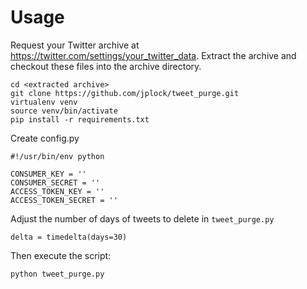 Usage
=====

Request your Twitter archive at https://twitter.com/settings/your_twitter_data.
Extract the archive and checkout these files into the archive directory.

```
cd <extracted archive>
git clone https://github.com/jplock/tweet_purge.git
virtualenv venv
source venv/bin/activate
pip install -r requirements.txt
```

Create config.py

```
#!/usr/bin/env python

CONSUMER_KEY = ''
CONSUMER_SECRET = ''
ACCESS_TOKEN_KEY = ''
ACCESS_TOKEN_SECRET = ''
```

Adjust the number of days of tweets to delete in `tweet_purge.py`

```
delta = timedelta(days=30)
```

Then execute the script:

```
python tweet_purge.py
```
